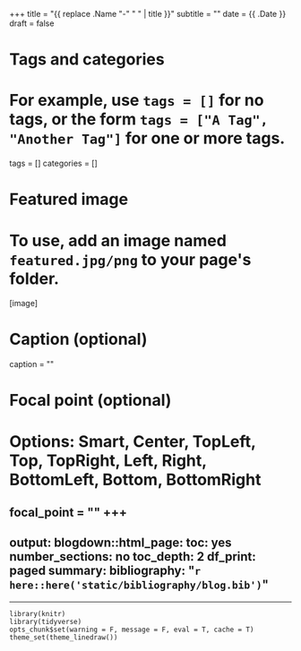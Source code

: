 +++
title = "{{ replace .Name "-" " " | title }}"
subtitle = ""
date = {{ .Date }}
draft = false

# Tags and categories
# For example, use `tags = []` for no tags, or the form `tags = ["A Tag", "Another Tag"]` for one or more tags.
tags = []
categories = []

# Featured image
# To use, add an image named `featured.jpg/png` to your page's folder. 
[image]
  # Caption (optional)
  caption = ""

  # Focal point (optional)
  # Options: Smart, Center, TopLeft, Top, TopRight, Left, Right, BottomLeft, Bottom, BottomRight
  focal_point = ""
+++
---
output:
  blogdown::html_page:
    toc: yes
    number_sections: no
    toc_depth: 2
    df_print: paged
summary: 
bibliography: "`r here::here('static/bibliography/blog.bib')`"
---
---
```{r setup, include = FALSE}
library(knitr)
library(tidyverse)
opts_chunk$set(warning = F, message = F, eval = T, cache = T)
theme_set(theme_linedraw())
```